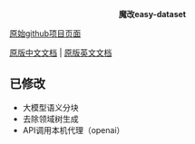 <div align="center">

**魔改easy-dataset**

</div>

[原始github项目页面](https://github.com/ConardLi/easy-dataset)

[原版中文文档](./README.zh-CN.md) | [原版英文文档](./README.en.md)

## 已修改

* 大模型语义分块
* 去除领域树生成
* API调用本机代理（openai）